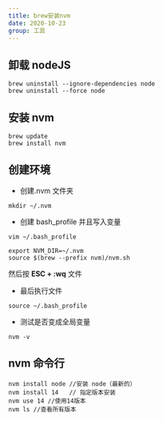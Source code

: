 ```yaml
---
title: brew安装nvm
date: 2020-10-23
group: 工具
---
```


## 卸载 nodeJS

```shell
brew uninstall --ignore-dependencies node
brew uninstall --force node
```

## 安装 nvm

```shell
brew update
brew install nvm
```

## 创建环境

- 创建.nvm 文件夹

```shell
mkdir ~/.nvm

```

- 创建 bash_profile 并且写入变量

```shell
vim ~/.bash_profile
```

```shell
export NVM_DIR=~/.nvm
source $(brew --prefix nvm)/nvm.sh
```

然后按 **ESC + :wq** 文件

- 最后执行文件

```shell
source ~/.bash_profile
```

- 测试是否变成全局变量

```shell
nvm -v
```

## nvm 命令行

```shell
nvm install node //安装 node（最新的）
nvm install 14   // 指定版本安装
nvm use 14 //使用14版本
nvm ls //查看所有版本
```
